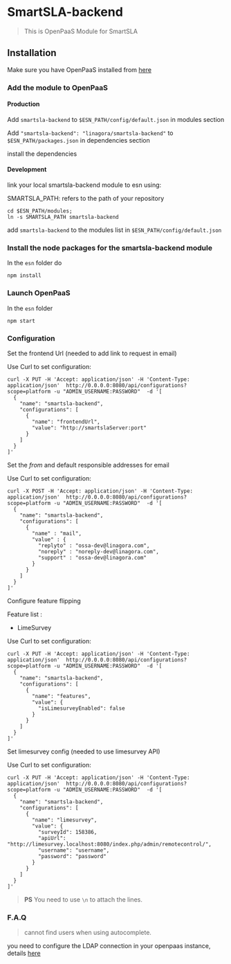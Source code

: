 # SmartSLA-backend
>This is OpenPaaS Module for SmartSLA

## Installation

Make sure you have OpenPaaS installed from [here](https://github.com/linagora/openpaas-esn)

### Add the module to OpenPaaS

#### Production

Add `smartsla-backend` to `$ESN_PATH/config/default.json` in modules section

Add `"smartsla-backend": "linagora/smartsla-backend"` to `$ESN_PATH/packages.json` in dependencies section

install the dependencies

#### Development

link your local smartsla-backend module to esn using:

SMARTSLA_PATH: refers to the path of your repository

```
cd $ESN_PATH/modules;
ln -s SMARTSLA_PATH smartsla-backend
```

add `smartsla-backend` to the modules list in `$ESN_PATH/config/default.json`

### Install the node packages for the smartsla-backend module

In the `esn` folder do
```
npm install
```

### Launch OpenPaaS

In the `esn` folder
```
npm start
```

### Configuration

Set the frontend Url (needed to add link to request in email)

Use Curl to set configuration:
```
curl -X PUT -H 'Accept: application/json' -H 'Content-Type: application/json'  http://0.0.0.0:8080/api/configurations?scope=platform -u "ADMIN_USERNAME:PASSWORD"  -d '[
  {
    "name": "smartsla-backend",
    "configurations": [
      {
        "name": "frontendUrl",
        "value": "http://smartslaServer:port"
      }
    ]
  }
]'
```

Set the _from_ and default responsible addresses for email

Use Curl to set configuration:
```
curl -X POST -H 'Accept: application/json' -H 'Content-Type: application/json'  http://0.0.0.0:8080/api/configurations?scope=platform -u "ADMIN_USERNAME:PASSWORD"  -d '[
  {
    "name": "smartsla-backend",
    "configurations": [
      {
        "name" : "mail",
        "value" : {
          "replyto" : "ossa-dev@linagora.com",
          "noreply" : "noreply-dev@linagora.com",
          "support" : "ossa-dev@linagora.com"
        }
      }
    ]
  }
]'
```

Configure feature flipping

Feature list :

* LimeSurvey

Use Curl to set configuration:
```
curl -X PUT -H 'Accept: application/json' -H 'Content-Type: application/json'  http://0.0.0.0:8080/api/configurations?scope=platform -u "ADMIN_USERNAME:PASSWORD"  -d '[
  {
    "name": "smartsla-backend",
    "configurations": [
      {
        "name": "features",
        "value": {
          "isLimesurveyEnabled": false
        }
      }
    ]
  }
]'
```

Set limesurvey config (needed to use limesurvey API)

Use Curl to set configuration:
```
curl -X PUT -H 'Accept: application/json' -H 'Content-Type: application/json'  http://0.0.0.0:8080/api/configurations?scope=platform -u "ADMIN_USERNAME:PASSWORD"  -d '[
  {
    "name": "smartsla-backend",
    "configurations": [
      {
        "name": "limesurvey",
        "value": {
          "surveyId": 158386,
          "apiUrl": "http://limesurvey.localhost:8080/index.php/admin/remotecontrol/",
          "username": "username",
          "password": "password"
        }
      }
    ]
  }
]'
```


> **PS**  You need to use ``` \n ``` to attach the lines.

### F.A.Q

> cannot find users when using autocomplete.

you need to configure the LDAP connection in your openpaas instance, details [here](https://ci.linagora.com/linagora/lgs/smartsla/smartsla-frontend/wikis/LDAP-Config)
